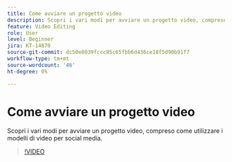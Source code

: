 ```yaml
---
title: Come avviare un progetto video
description: Scopri i vari modi per avviare un progetto video, compreso come utilizzare i modelli di video per social media
feature: Video Editing
role: User
level: Beginner
jira: KT-14870
source-git-commit: dc50e8039fccc85c65fbb6d436ce18f5d90b91f7
workflow-type: tm+mt
source-wordcount: '46'
ht-degree: 0%

---
```


# Come avviare un progetto video

Scopri i vari modi per avviare un progetto video, compreso come utilizzare i modelli di video per social media.

>[!VIDEO](https://video.tv.adobe.com/v/3427070?quality=12&learn=on&hidetitle=true)
